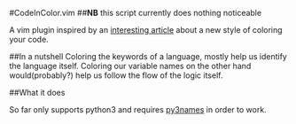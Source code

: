 #CodeInColor.vim
##**NB** this script currently does nothing noticeable

A vim plugin inspired by an [interesting article](https://medium.com/p/3a6db2743a1e/) about a new style of coloring your code.

##In a nutshell
Coloring the keywords of a language, mostly help us identify the language itself. Coloring our variable names on the other hand would(probably?) help us follow the flow of the logic itself.

##What it does

So far only supports python3 and requires [py3names](https://github.com/kunev/py3names) in order to work.
